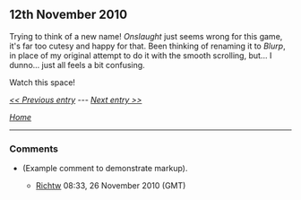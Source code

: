 ## 12th November 2010

Trying to think of a new name! *Onslaught* just seems wrong for this game, it's far too cutesy and happy for that. Been thinking of renaming it to *Blurp*, in place of my original attempt to do it with the smooth scrolling, but... I dunno... just all feels a bit confusing.

Watch this space!

*[&lt;&lt; Previous entry](OnslaughtDiary20101110 "wikilink") --- [Next entry &gt;&gt;](OnslaughtDiary20101117 "wikilink")*

*[Home](OnslaughtDiary "wikilink")*

------------------------------------------------------------------------

### Comments

-   (Example comment to demonstrate markup).
    -   [Richtw](User%3ARichtw "wikilink") 08:33, 26 November 2010 (GMT)

